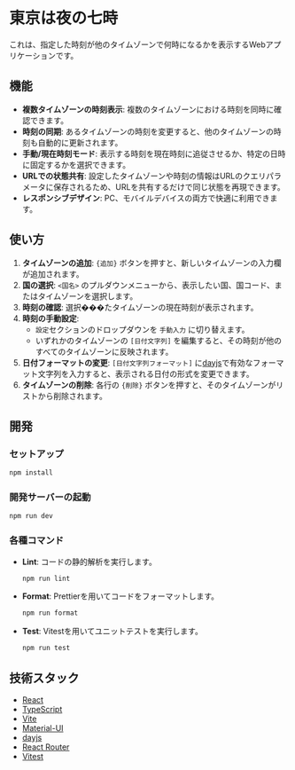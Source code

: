 # 東京は夜の七時

これは、指定した時刻が他のタイムゾーンで何時になるかを表示するWebアプリケーションです。

## 機能

- **複数タイムゾーンの時刻表示**: 複数のタイムゾーンにおける時刻を同時に確認できます。
- **時刻の同期**: あるタイムゾーンの時刻を変更すると、他のタイムゾーンの時刻も自動的に更新されます。
- **手動/現在時刻モード**: 表示する時刻を現在時刻に追従させるか、特定の日時に固定するかを選択できます。
- **URLでの状態共有**: 設定したタイムゾーンや時刻の情報はURLのクエリパラメータに保存されるため、URLを共有するだけで同じ状態を再現できます。
- **レスポンシブデザイン**: PC、モバイルデバイスの両方で快適に利用できます。

## 使い方

1.  **タイムゾーンの追加**: `{追加}` ボタンを押すと、新しいタイムゾーンの入力欄が追加されます。
2.  **国の選択**: `<国名>` のプルダウンメニューから、表示したい国、国コード、またはタイムゾーンを選択します。
3.  **時刻の確認**: 選択���たタイムゾーンの現在時刻が表示されます。
4.  **時刻の手動設定**:
    - `設定`セクションのドロップダウンを `手動入力` に切り替えます。
    - いずれかのタイムゾーンの `[日付文字列]` を編集すると、その時刻が他のすべてのタイムゾーンに反映されます。
5.  **日付フォーマットの変更**: `[日付文字列フォーマット]` に[dayjs](https://day.js.org/docs/en/display/format)で有効なフォーマット文字列を入力すると、表示される日付の形式を変更できます。
6.  **タイムゾーンの削除**: 各行の `{削除}` ボタンを押すと、そのタイムゾーンがリストから削除されます。

## 開発

### セットアップ

```bash
npm install
```

### 開発サーバーの起動

```bash
npm run dev
```

### 各種コマンド

- **Lint**: コードの静的解析を実行します。
  ```bash
  npm run lint
  ```
- **Format**: Prettierを用いてコードをフォーマットします。
  ```bash
  npm run format
  ```
- **Test**: Vitestを用いてユニットテストを実行します。
  ```bash
  npm run test
  ```

## 技術スタック

- [React](https://react.dev/)
- [TypeScript](https://www.typescriptlang.org/)
- [Vite](https://vitejs.dev/)
- [Material-UI](https://mui.com/)
- [dayjs](https://day.js.org/)
- [React Router](https://reactrouter.com/)
- [Vitest](https://vitest.dev/)
